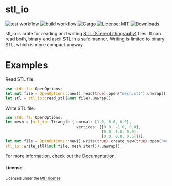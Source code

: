 # stl_io
![test workflow](https://github.com/hmeyer/stl_io/actions/workflows/test.yml/badge.svg?branch=master)
![build workflow](https://github.com/hmeyer/stl_io/actions/workflows/build.yml/badge.svg?branch=master)
[![Cargo](https://img.shields.io/crates/v/stl_io.svg)](https://crates.io/crates/stl_io)
[![License: MIT](https://img.shields.io/badge/License-MIT-yellow.svg)](https://opensource.org/licenses/MIT)
[![Downloads](https://img.shields.io/crates/d/stl_io.svg)](#downloads)


stl_io is crate for reading and writing [STL (STereoLithography)](https://en.wikipedia.org/wiki/STL_(file_format)) files. It can read both, binary and ascii STL in a safe manner. Writing is limited to binary STL, which is more compact anyway.

# Examples
Read STL file:

```rust
use std::fs::OpenOptions;
let mut file = OpenOptions::new().read(true).open("mesh.stl").unwrap();
let stl = stl_io::read_stl(&mut file).unwrap();
```

Write STL file:

```rust
use std::fs::OpenOptions;
let mesh = [stl_io::Triangle { normal: [1.0, 0.0, 0.0],
                               vertices: [[0.0, -1.0, 0.0],
                                          [0.0, 1.0, 0.0],
                                          [0.0, 0.0, 0.5]]}];
let mut file = OpenOptions::new().write(true).create_new(true).open("mesh.stl").unwrap();
stl_io::write_stl(&mut file, mesh.iter()).unwrap();
```

For more information, check out the [Documentation](https://docs.rs/stl_io/).

#### License

<sup>
Licensed under the <a href="LICENSE">MIT license</a>.
</sup>
